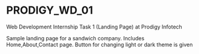 # PRODIGY_WD_01
Web Development Internship Task 1 (Landing Page) at Prodigy Infotech

Sample landing page for a sandwich company.
Includes Home,About,Contact page.
Button for changing light or dark theme is given

